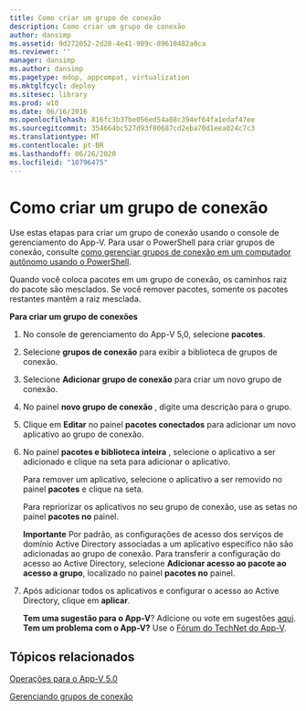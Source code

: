 ```yaml
---
title: Como criar um grupo de conexão
description: Como criar um grupo de conexão
author: dansimp
ms.assetid: 9d272052-2d28-4e41-989c-89610482a0ca
ms.reviewer: ''
manager: dansimp
ms.author: dansimp
ms.pagetype: mdop, appcompat, virtualization
ms.mktglfcycl: deploy
ms.sitesec: library
ms.prod: w10
ms.date: 06/16/2016
ms.openlocfilehash: 816fc3b37be056ed54a88c394ef64fa1edaf47ee
ms.sourcegitcommit: 354664bc527d93f80687cd2eba70d1eea024c7c3
ms.translationtype: MT
ms.contentlocale: pt-BR
ms.lasthandoff: 06/26/2020
ms.locfileid: "10796475"
---
```

# Como criar um grupo de conexão


Use estas etapas para criar um grupo de conexão usando o console de gerenciamento do App-V. Para usar o PowerShell para criar grupos de conexão, consulte [como gerenciar grupos de conexão em um computador autônomo usando o PowerShell](how-to-manage-connection-groups-on-a-stand-alone-computer-by-using-powershell.md).

Quando você coloca pacotes em um grupo de conexão, os caminhos raiz do pacote são mesclados. Se você remover pacotes, somente os pacotes restantes mantêm a raiz mesclada.

**Para criar um grupo de conexões**

1.  No console de gerenciamento do App-V 5,0, selecione **pacotes**.

2.  Selecione **grupos de conexão** para exibir a biblioteca de grupos de conexão.

3.  Selecione **Adicionar grupo de conexão** para criar um novo grupo de conexão.

4.  No painel **novo grupo de conexão** , digite uma descrição para o grupo.

5.  Clique em **Editar** no painel **pacotes conectados** para adicionar um novo aplicativo ao grupo de conexão.

6.  No painel **pacotes e biblioteca inteira** , selecione o aplicativo a ser adicionado e clique na seta para adicionar o aplicativo.

    Para remover um aplicativo, selecione o aplicativo a ser removido no painel **pacotes** e clique na seta.

    Para repriorizar os aplicativos no seu grupo de conexão, use as setas no painel **pacotes no** painel.

    **Importante**  Por padrão, as configurações de acesso dos serviços de domínio Active Directory associadas a um aplicativo específico não são adicionadas ao grupo de conexão. Para transferir a configuração do acesso ao Active Directory, selecione **Adicionar acesso ao pacote ao acesso a grupo**, localizado no painel **pacotes no** painel.

     

7.  Após adicionar todos os aplicativos e configurar o acesso ao Active Directory, clique em **aplicar**.

    **Tem uma sugestão para o App-V**? Adicione ou vote em sugestões [aqui](http://appv.uservoice.com/forums/280448-microsoft-application-virtualization). **Tem um problema com o App-V?** Use o [Fórum do TechNet do App-V](https://social.technet.microsoft.com/Forums/home?forum=mdopappv).

## Tópicos relacionados


[Operações para o App-V 5.0](operations-for-app-v-50.md)

[Gerenciando grupos de conexão](managing-connection-groups.md)

 

 





